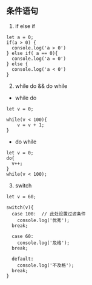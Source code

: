 ## 条件语句

1. if else if

```
let a = 0;
if(a > 0) {
  console.log('a > 0')
} else if( a == 0){
  console.log('a = 0')
} else {
  console.log('a < 0')
}
```

2. while do && do while 

* while do

```
let v = 0;

while(v < 100){
    v = v + 1;
}
```

* do while

```
let v = 0;
do{
  v++;
}
while(v < 100);
```

3. switch

```
let v = 60;

switch(v){
  case 100:  // 此处设置过滤条件
    console.log('优秀');
  break;

  case 60:
    console.log('及格');
  break;

  default:
    console.log('不及格');
  break;
}
```





